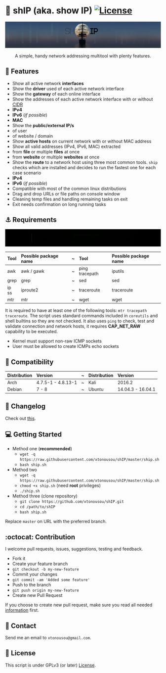 # :ship: shIP (aka. show IP) [![License](https://img.shields.io/badge/License-GPL%20v3%2B-blue.svg?style=flat-square)](LICENSE.md)
![](imgs/head.png "SAIL!")
<p align="center">
A simple, handy network addressing multitool with plenty features.
</p>

## :ocean: Features

* Show all active network **interfaces**
* Show the **driver** used of each active network interface
* Show the **gateway** of each online interface
* Show the addresses of each active network interface with or without [CIDR](https://en.wikipedia.org/wiki/Classless_Inter-Domain_Routing)
 * **IPv4**
 * **IPv6** (*if possible*)
 * **MAC**
* Show the **public/external IP/s**
 * of user
 * of website / domain
* Show **active hosts** on current network with or without MAC address
* Show all valid addresses (IPv4, IPv6, MAC) extracted
 * from **file** or multiple **files** at once
 * from **website** or multiple **websites** at once
* Show the **route** to a network host using three most common tools. `ship` checks which are installed and decides to run the fastest one for each case scenario
 * **IPv4**
 * **IPv6** (*if possible*)
* Compatible with most of the common linux distributions
* Drag and drop URLs or file paths on console window
* Cleaning temp files and handling remaining tasks on exit
* Exit needs confirmation on long running tasks

## :anchor: Requirements

![](imgs/bash.gif)

| Tool           | Possible package name | ~ | Tool           | Possible package name |
|:---------------|:----------------------|---|:---------------|:----------------------|
| awk            | awk / gawk            | ~ | ping tracepath | iputils               |
| grep           | grep                  | ~ | sed            | sed                   |
| ip ss          | iproute2              | ~ | traceroute     | traceroute            |
| mtr            | mtr                   | ~ | wget           | wget                  |

It is required to have at least one of the following tools: `mtr tracepath traceroute`.
The script uses standard commands included in `coreutils` and shell builtins so they are not checked.
It also uses `ping` to check, test and validate connection and network hosts, it requires **CAP_NET_RAW** capability to be executed.

* Kernel must support non-raw ICMP sockets
* User must be allowed to create ICMPs echo sockets

## :penguin: Compatibility

| Distribution        | Version            | ~ | Distribution        | Version            |
|:--------------------|:-------------------|:-:|:--------------------|:-------------------|
| Arch                | 4.7.5-1 - 4.8.13-1 | ~ | Kali                | 2016.2             |
| Debian              | 7 - 8              | ~ | Ubuntu              | 14.04.3 - 16.04.1  |

## :page_with_curl: Changelog

Check out [this](CHANGELOG.md).

## :computer: Getting Started

* Method one (**recommended**)
  * `wget -q https://raw.githubusercontent.com/xtonousou/shIP/master/ship.sh`
  * `bash ship.sh`
* Method two
  * `wget -q https://raw.githubusercontent.com/xtonousou/shIP/master/ship.sh`
  * `chmod +x ship.sh` (need **root** privileges)
  * `./ship.sh`
* Method three (clone repository)
  * `git clone https://github.com/xtonousou/shIP.git`
  * `cd /path/to/shIP`
  * `bash ship.sh`

Replace `master` on URL with the preferred branch.

## :octocat: Contribution

I welcome pull requests, issues, suggestions, testing and feedback.

* Fork it
* Create your feature branch
 * `git checkout -b my-new-feature`
* Commit your changes
 * `git commit -am 'Added some feature'`
* Push to the branch
 * `git push origin my-new-feature`
* Create new Pull Request

If you choose to create new pull request, make sure you read all needed [information](.github/PULL_REQUEST_TEMPLATE.md) first.

## :speech_balloon: Contact

Send me an email to `xtonousou@gmail.com`.

## :scroll: License

This script is under GPLv3 (or later) [License](LICENSE.md).
